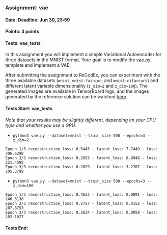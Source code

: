 ### Assignment: vae
#### Date: Deadline: Jun 30, 23:59
#### Points: 3 points
#### Tests: vae_tests

In this assignment you will implement a simple Variational Autoencoder
for three datasets in the MNIST format. Your goal is to modify the
[vae.py](https://github.com/ufal/npfl114/tree/master/labs/12/vae.py)
template and implement a VAE.

After submitting the assignment to ReCodEx, you can experiment with the three
available datasets (`mnist`, `mnist-fashion`, and `mnist-cifarcars`) and
different latent variable dimensionality (`z_dim=2` and `z_dim=100`).
The generated images are available in TensorBoard logs, and the images
generated by the reference solution can be watched
[here](https://ufal.mff.cuni.cz/~straka/courses/npfl114/2122/demos/vae.html).

#### Tests Start: vae_tests
_Note that your results may be slightly different, depending on your CPU type and whether you use a GPU._
- `python3 vae.py --dataset=mnist --train_size 500 --epochs=3 --z_dim=2`
```
Epoch 1/3 reconstruction_loss: 0.5445 - latent_loss: 7.7449 - loss: 306.6298
Epoch 2/3 reconstruction_loss: 0.2925 - latent_loss: 8.9848 - loss: 221.4592
Epoch 3/3 reconstruction_loss: 0.2629 - latent_loss: 3.2707 - loss: 205.3799
```
- `python3 vae.py --dataset=mnist --train_size 500 --epochs=3 --z_dim=100`
```
Epoch 1/3 reconstruction_loss: 0.4632 - latent_loss: 0.0891 - loss: 246.3138
Epoch 2/3 reconstruction_loss: 0.2757 - latent_loss: 0.0152 - loss: 207.8753
Epoch 3/3 reconstruction_loss: 0.2634 - latent_loss: 0.0058 - loss: 202.1027
```
#### Tests End:
